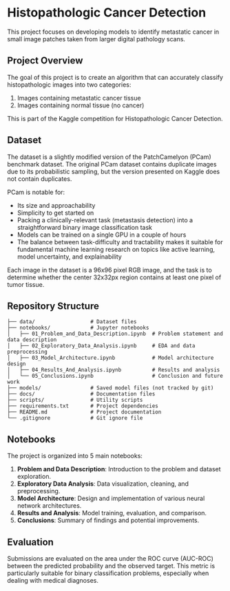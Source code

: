# Histopathologic Cancer Detection

This project focuses on developing models to identify metastatic cancer in small image patches taken from larger digital pathology scans.

## Project Overview

The goal of this project is to create an algorithm that can accurately classify histopathologic images into two categories:
1. Images containing metastatic cancer tissue
2. Images containing normal tissue (no cancer)

This is part of the Kaggle competition for Histopathologic Cancer Detection.

## Dataset

The dataset is a slightly modified version of the PatchCamelyon (PCam) benchmark dataset. The original PCam dataset contains duplicate images due to its probabilistic sampling, but the version presented on Kaggle does not contain duplicates.

PCam is notable for:
- Its size and approachability
- Simplicity to get started on
- Packing a clinically-relevant task (metastasis detection) into a straightforward binary image classification task
- Models can be trained on a single GPU in a couple of hours
- The balance between task-difficulty and tractability makes it suitable for fundamental machine learning research on topics like active learning, model uncertainty, and explainability

Each image in the dataset is a 96x96 pixel RGB image, and the task is to determine whether the center 32x32px region contains at least one pixel of tumor tissue.

## Repository Structure

```
├── data/                  # Dataset files
├── notebooks/             # Jupyter notebooks
│   ├── 01_Problem_and_Data_Description.ipynb  # Problem statement and data description
│   ├── 02_Exploratory_Data_Analysis.ipynb     # EDA and data preprocessing
│   ├── 03_Model_Architecture.ipynb            # Model architecture design
│   ├── 04_Results_And_Analysis.ipynb          # Results and analysis
│   └── 05_Conclusions.ipynb                   # Conclusion and future work
├── models/                # Saved model files (not tracked by git)
├── docs/                  # Documentation files
├── scripts/               # Utility scripts
├── requirements.txt       # Project dependencies
├── README.md              # Project documentation
└── .gitignore             # Git ignore file
```

## Notebooks

The project is organized into 5 main notebooks:

1. **Problem and Data Description**: Introduction to the problem and dataset exploration.
2. **Exploratory Data Analysis**: Data visualization, cleaning, and preprocessing.
3. **Model Architecture**: Design and implementation of various neural network architectures.
4. **Results and Analysis**: Model training, evaluation, and comparison.
5. **Conclusions**: Summary of findings and potential improvements.

## Evaluation

Submissions are evaluated on the area under the ROC curve (AUC-ROC) between the predicted probability and the observed target. This metric is particularly suitable for binary classification problems, especially when dealing with medical diagnoses.